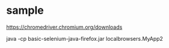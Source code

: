 # sample

https://chromedriver.chromium.org/downloads


java -cp basic-selenium-java-firefox.jar localbrowsers.MyApp2
